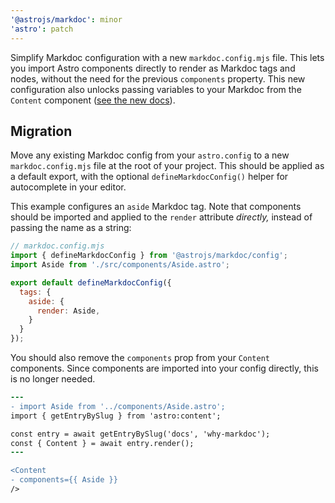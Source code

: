 ```yaml
---
'@astrojs/markdoc': minor
'astro': patch
---
```


Simplify Markdoc configuration with a new `markdoc.config.mjs` file. This lets you import Astro components directly to render as Markdoc tags and nodes, without the need for the previous `components` property. This new configuration also unlocks passing variables to your Markdoc from the `Content` component ([see the new docs](https://docs.astro.build/en/guides/integrations-guide/markdoc/#pass-markdoc-variables)).

## Migration

Move any existing Markdoc config from your `astro.config` to a new `markdoc.config.mjs` file at the root of your project. This should be applied as a default export, with the optional `defineMarkdocConfig()` helper for autocomplete in your editor.

This example configures an `aside` Markdoc tag. Note that components should be imported and applied to the `render` attribute _directly,_ instead of passing the name as a string:

```js
// markdoc.config.mjs
import { defineMarkdocConfig } from '@astrojs/markdoc/config';
import Aside from './src/components/Aside.astro';

export default defineMarkdocConfig({
  tags: {
    aside: {
      render: Aside,
    }
  }
});
```

You should also remove the `components` prop from your `Content` components. Since components are imported into your config directly, this is no longer needed.

```diff
---
- import Aside from '../components/Aside.astro';
import { getEntryBySlug } from 'astro:content';

const entry = await getEntryBySlug('docs', 'why-markdoc');
const { Content } = await entry.render();
---

<Content
- components={{ Aside }}
/>
```
